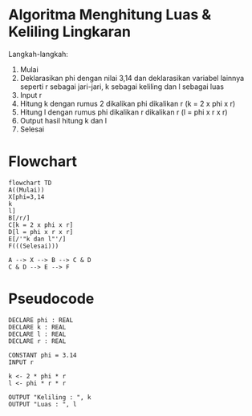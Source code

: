 # Algoritma Menghitung Luas & Keliling Lingkaran

Langkah-langkah:
1. Mulai
2. Deklarasikan phi dengan nilai 3,14 dan deklarasikan variabel lainnya seperti r sebagai jari-jari, k sebagai keliling dan l sebagai luas
3. Input r
4. Hitung k dengan rumus 2 dikalikan phi dikalikan r (k = 2 x phi x r)
5. Hitung l dengan rumus phi dikalikan r dikalikan r (l = phi x r x r)
6. Output hasil hitung k dan l
7. Selesai

# Flowchart

```mermaid
flowchart TD
A((Mulai))
X[phi=3,14
k
l]
B[/r/]
C[k = 2 x phi x r]
D[l = phi x r x r]
E[/'"k dan l"'/]
F(((Selesai)))

A --> X --> B --> C & D
C & D --> E --> F
```

# Pseudocode

```
DECLARE phi : REAL
DECLARE k : REAL
DECLARE l : REAL
DECLARE r : REAL

CONSTANT phi = 3.14
INPUT r

k <- 2 * phi * r
l <- phi * r * r

OUTPUT "Keliling : ", k
OUTPUT "Luas : ", l
```